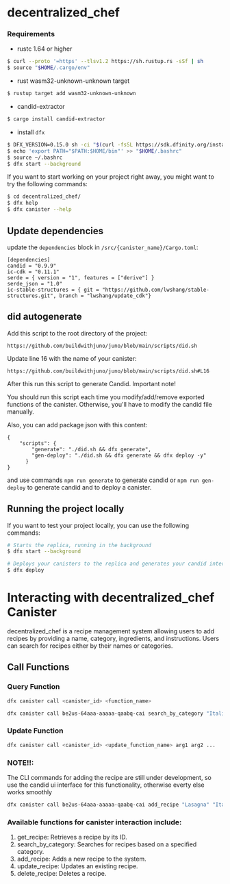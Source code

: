 # decentralized_chef

### Requirements

- rustc 1.64 or higher

```bash
$ curl --proto '=https' --tlsv1.2 https://sh.rustup.rs -sSf | sh
$ source "$HOME/.cargo/env"
```

- rust wasm32-unknown-unknown target

```bash
$ rustup target add wasm32-unknown-unknown
```

- candid-extractor

```bash
$ cargo install candid-extractor
```

- install `dfx`

```bash
$ DFX_VERSION=0.15.0 sh -ci "$(curl -fsSL https://sdk.dfinity.org/install.sh)"
$ echo 'export PATH="$PATH:$HOME/bin"' >> "$HOME/.bashrc"
$ source ~/.bashrc
$ dfx start --background
```

If you want to start working on your project right away, you might want to try the following commands:

```bash
$ cd decentralized_chef/
$ dfx help
$ dfx canister --help
```

## Update dependencies

update the `dependencies` block in `/src/{canister_name}/Cargo.toml`:

```
[dependencies]
candid = "0.9.9"
ic-cdk = "0.11.1"
serde = { version = "1", features = ["derive"] }
serde_json = "1.0"
ic-stable-structures = { git = "https://github.com/lwshang/stable-structures.git", branch = "lwshang/update_cdk"}
```

## did autogenerate

Add this script to the root directory of the project:

```
https://github.com/buildwithjuno/juno/blob/main/scripts/did.sh
```

Update line 16 with the name of your canister:

```
https://github.com/buildwithjuno/juno/blob/main/scripts/did.sh#L16
```

After this run this script to generate Candid.
Important note!

You should run this script each time you modify/add/remove exported functions of the canister.
Otherwise, you'll have to modify the candid file manually.

Also, you can add package json with this content:

```
{
    "scripts": {
        "generate": "./did.sh && dfx generate",
        "gen-deploy": "./did.sh && dfx generate && dfx deploy -y"
      }
}
```

and use commands `npm run generate` to generate candid or `npm run gen-deploy` to generate candid and to deploy a canister.

## Running the project locally

If you want to test your project locally, you can use the following commands:

```bash
# Starts the replica, running in the background
$ dfx start --background

# Deploys your canisters to the replica and generates your candid interface
$ dfx deploy
```

# Interacting with decentralized_chef Canister

decentralized_chef is a recipe management system allowing users to add recipes by providing a name, category, ingredients, and instructions. Users can search for recipes either by their names or categories.

## Call Functions

### Query Function

```bash
dfx canister call <canister_id> <function_name>
```

```bash
dfx canister call be2us-64aaa-aaaaa-qaabq-cai search_by_category "Italian"
```

### Update Function

```bash
dfx canister call <canister_id> <update_function_name> arg1 arg2 ...
```

### NOTE!!:

The CLI commands for adding the recipe are still under development, so use the candid ui interface for this functionality, otherwise everty else works smoothly

```bash
dfx canister call be2us-64aaa-aaaaa-qaabq-cai add_recipe "Lasagna" "Italian" '["pasta", "tomato sauce", "cheese"]' "Step-by-step instructions"
```

### Available functions for canister interaction include:

1. get_recipe: Retrieves a recipe by its ID.
1. search_by_category: Searches for recipes based on a specified category.
1. add_recipe: Adds a new recipe to the system.
1. update_recipe: Updates an existing recipe.
1. delete_recipe: Deletes a recipe.
